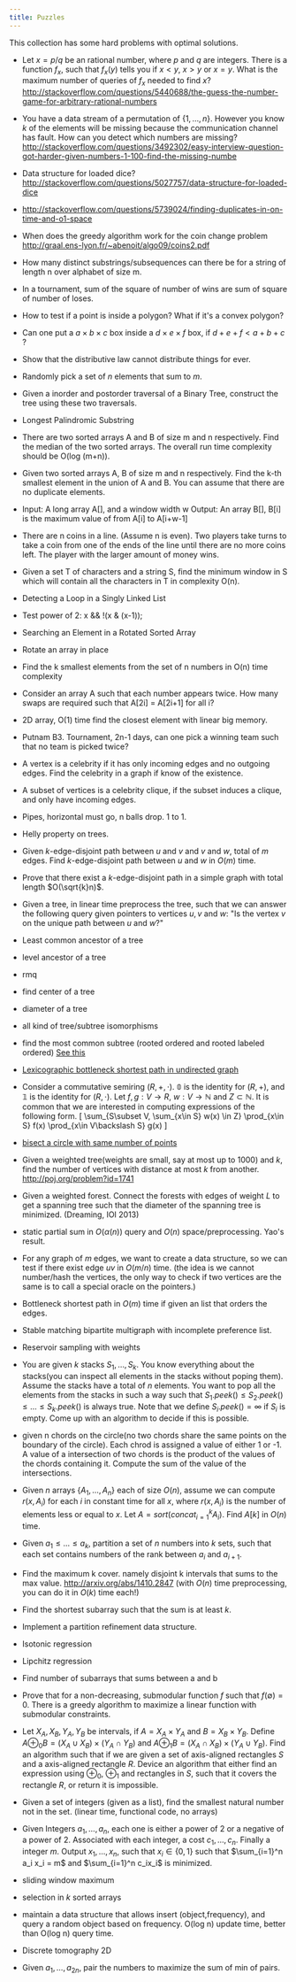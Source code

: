 ```yaml
---
title: Puzzles
---
```

This collection has some hard problems with optimal solutions.

 - Let $x=p/q$ be an rational number, where $p$ and $q$ are integers. There is a function $f_x$, such that $f_x(y)$ tells you if $x < y$, $x > y$ or $x=y$. What is the maximum number of queries of $f_x$ needed to find $x$? http://stackoverflow.com/questions/5440688/the-guess-the-number-game-for-arbitrary-rational-numbers

 - You have a data stream of a permutation of $\{1,\ldots,n\}$. However you know $k$ of the elements will be missing because the communication channel has fault. How can you detect which numbers are missing?  http://stackoverflow.com/questions/3492302/easy-interview-question-got-harder-given-numbers-1-100-find-the-missing-numbe

 - Data structure for loaded dice? http://stackoverflow.com/questions/5027757/data-structure-for-loaded-dice

 - http://stackoverflow.com/questions/5739024/finding-duplicates-in-on-time-and-o1-space

 - When does the greedy algorithm work for the coin change problem http://graal.ens-lyon.fr/~abenoit/algo09/coins2.pdf

 - How many distinct substrings/subsequences can there be for a string of length n over alphabet of size m.

 - In a tournament, sum of the square of number of wins are sum of square of number of loses.

 - How to test if a point is inside a polygon? What if it's a convex polygon?

 - Can one put a $a\times b\times c$ box inside a $d \times e\times f$ box, if $d+e+f < a+b+c$ ?

 - Show that the distributive law cannot distribute things for ever.

 - Randomly pick a set of $n$ elements that sum to $m$.

 - Given a inorder and postorder traversal of a Binary Tree, construct the tree using these two traversals.

 - Longest Palindromic Substring

 - There are two sorted arrays A and B of size m and n respectively. Find the median of the two sorted arrays. The overall run time complexity should be O(log (m+n)).

 - Given two sorted arrays A, B of size m and n respectively. Find the k-th smallest element in the union of A and B. You can assume that there are no duplicate elements.

 - Input: A long array A[], and a window width w
   Output: An array B[], B[i] is the maximum value of from A[i] to A[i+w-1]

 - There are n coins in a line. (Assume n is even). Two players take turns to take a coin from one of the ends of the line until there are no more coins left. The player with the larger amount of money wins.

 - Given a set T of characters and a string S, find the minimum window in S which will contain all the characters in T in complexity O(n).

 - Detecting a Loop in a Singly Linked List

 - Test power of 2: x && !(x & (x-1));

 - Searching an Element in a Rotated Sorted Array

 - Rotate an array in place

 - Find the k smallest elements from the set of n numbers in O(n) time complexity

 - Consider an array A such that each number appears twice. How many swaps are required such that A[2i] = A[2i+1] for all i?

 - 2D array, O(1) time find the closest element with linear big memory.

 - Putnam B3. Tournament, 2n-1 days, can one pick a winning team such that no team is picked twice?

 - A vertex is a celebrity if it has only incoming edges and no outgoing edges. Find the celebrity in a graph if know of the existence.

 - A subset of vertices is a celebrity clique, if the subset induces a clique, and only have incoming edges. 

 - Pipes, horizontal must go, n balls drop. 1 to 1. 

 - Helly property on trees.

 - Given $k$-edge-disjoint path between $u$ and $v$ and $v$ and $w$, total of $m$ edges. Find $k$-edge-disjoint path between $u$ and $w$ in $O(m)$ time.

 - Prove that there exist a $k$-edge-disjoint path in a simple graph with total length $O(\sqrt{k}n)$.

 - Given a tree, in linear time preprocess the tree, such that we can answer the following query given pointers to vertices $u,v$ and $w$: "Is the vertex $v$ on the unique path between $u$ and $w$?"

 - Least common ancestor of a tree

 - level ancestor of a tree

 - rmq

 - find center of a tree

 - diameter of a tree

 - all kind of tree/subtree isomorphisms

 - find the most common subtree (rooted ordered and rooted labeled ordered) [See this](/posts/2014-06-05-pattern-in-labeled-ordered-rooted-trees.html)

 - [Lexicographic bottleneck shortest path in undirected graph](/posts/2014-05-10-lexicographical-bottleneck-path.html)

 -  Consider a commutative semiring $(R,+,\cdot)$. $\mathbb{0}$ is the identity for $(R,+)$, and $\mathbb{1}$ is the identity for $(R,\cdot)$. Let $f,g:V\to R$, $w:V\to \mathbb{N}$ and $Z\subset \mathbb{N}$. It is common that we are interested in computing expressions of the following form. 
 \[
 \sum_{S\subset V, \sum_{x\in S} w(x) \in Z} \prod_{x\in S} f(x) \prod_{x\in V\backslash S} g(x)
 \]

 - [bisect a circle with same number of points](/posts/2014-03-27-bisect-circle-even-point-set.html)

 - Given a weighted tree(weights are small, say at most up to 1000) and $k$, find the number of vertices with distance at most $k$ from another. http://poj.org/problem?id=1741

 - Given a weighted forest. Connect the forests with edges of weight $L$ to get a spanning tree such that the diameter of the spanning tree is minimized. (Dreaming, IOI 2013)

 - static partial sum in $O(\alpha(n))$ query and $O(n)$ space/preprocessing. Yao's result.

 - For any graph of $m$ edges, we want to create a data structure, so we can test if there exist edge $uv$ in $O(m/n)$ time. (the idea is we cannot number/hash the vertices, the only way to check if two vertices are the same is to call a special oracle on the pointers.)

 - Bottleneck shortest path in $O(m)$ time if given an list that orders the edges.

 - Stable matching bipartite multigraph with incomplete preference list.

 - Reservoir sampling with weights

 - You are given $k$ stacks $S_1,\ldots,S_k$. You know everything about the stacks(you can inspect all elements in the stacks without poping them). Assume the stacks have a total of $n$ elements. You want to pop all the elements from the stacks in such a way such that $S_1.peek()\leq S_2.peek()\leq \ldots \leq S_k.peek()$ is always true. Note that we define $S_i.peek()=\infty$ if $S_i$ is empty. Come up with an algorithm to decide if this is possible.

 - given n chords on the circle(no two chords share the same points on the boundary of the circle). Each chrod is assigned a value of either 1 or -1. A value of a intersection of two chords is the product of the values of the chords containing it. Compute the sum of the value of the intersections.

 - Given $n$ arrays $\{A_1,\ldots,A_n\}$ each of size $O(n)$, assume we can compute $r(x,A_i)$ for each $i$ in constant time for all $x$, where $r(x,A_i)$ is the number of elements less or equal to $x$. Let $A = sort(concat_{i=1}^k A_i)$. Find $A[k]$ in $O(n)$ time.

 - Given $a_1\leq \ldots \leq a_k$, partition a set of $n$ numbers into $k$ sets, such that each set contains numbers of the rank between $a_i$ and $a_{i+1}$.

 - Find the maximum k cover. namely disjoint k intervals that sums to the max value. http://arxiv.org/abs/1410.2847 (with $O(n)$ time preprocessing, you can do it in $O(k)$ time each!)

 - Find the shortest subarray such that the sum is at least $k$.

 - Implement a partition refinement data structure. 

 - Isotonic regression

 - Lipchitz regression

 - Find number of subarrays that sums between a and b

 - Prove that for a non-decreasing, submodular function $f$ such that $f(\emptyset)=0$. There is a greedy algorithm to maximize a linear function with submodular constraints.

 - Let $X_A,X_B,Y_A,Y_B$ be intervals, if $A=X_A \times Y_A$ and $B=X_B\times Y_B$. Define $A\oplus_0 B = (X_A\cup X_B) \times (Y_A\cap Y_B)$ and $A\oplus_1 B = (X_A\cap X_B) \times (Y_A\cup Y_B)$. Find an algorithm such that if we are given a set of axis-aligned rectangles $S$ and a axis-aligned rectangle $R$. Device an algorithm that either find an expression using $\oplus_0$, $\oplus_1$ and rectangles in $S$, such that it covers the rectangle $R$, or return it is impossible.

 - Given a set of integers (given as a list), find the smallest natural number not in the set. (linear time, functional code, no arrays)

 - Given Integers $a_1,\ldots,a_n$, each one is either a power of 2 or a negative of a power of 2. Associated with each integer, a cost $c_1,\ldots,c_n$. Finally a integer $m$. Output $x_1,\ldots,x_n$, such that $x_i\in \{0,1\}$ such that $\sum_{i=1}^n a_i x_i = m$ and $\sum_{i=1}^n c_ix_i$ is minimized.

 - sliding window maximum

 - selection in $k$ sorted arrays

 - maintain a data structure that allows insert (object,frequency), and query a random object based on frequency. O(log n) update time, better than O(log n) query time.

 - Discrete tomography 2D

 - Given $a_1,\ldots,a_{2n}$, pair the numbers to maximize the sum of min of pairs.
